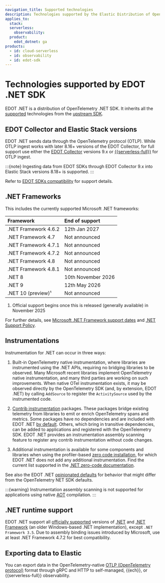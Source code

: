 ```yaml
---
navigation_title: Supported technologies
description: Technologies supported by the Elastic Distribution of OpenTelemetry .NET.
applies_to:
  stack:
  serverless:
    observability:
  product:
    edot_dotnet: ga
products:
  - id: cloud-serverless
  - id: observability
  - id: edot-sdk
---
```


# Technologies supported by EDOT .NET SDK

EDOT .NET is a distribution of OpenTelemetry .NET SDK. It inherits all the [supported](opentelemetry://reference/compatibility/nomenclature.md) technologies from the [upstream SDK](https://github.com/open-telemetry/opentelemetry-dotnet).

## EDOT Collector and Elastic Stack versions

EDOT .NET sends data through the OpenTelemetry protocol (OTLP). While OTLP ingest works with later 8.16+ versions of the EDOT Collector, for full support use either the [EDOT Collector](elastic-agent:/reference/edot-collector/index.md) versions 9.x or [{{serverless-full}}](docs-content://deploy-manage/deploy/elastic-cloud/serverless.md) for OTLP ingest.

:::{note}
Ingesting data from EDOT SDKs through EDOT Collector 9.x into Elastic Stack versions 8.18+ is supported.
:::

Refer to [EDOT SDKs compatibility](opentelemetry://reference/compatibility/sdks.md) for support details.

## .NET Frameworks

This includes the currently supported Microsoft .NET frameworks:

| Framework              | End of support      |
|:---------------------- |:------------------- |
| .NET Framework 4.6.2   | 12th Jan 2027       |
| .NET Framework 4.7     | Not announced       |
| .NET Framework 4.7.1   | Not announced       |
| .NET Framework 4.7.2   | Not announced       |
| .NET Framework 4.8     | Not announced       |
| .NET Framework 4.8.1   | Not announced       |
| .NET 8                 | 10th November 2026  |
| .NET 9                 | 12th May 2026       |
| .NET 10 (preview)¹     | Not announced       |

1. Official support begins once this is released (generally available) in November 2025

For further details, see [Microsoft .NET Framework support dates](https://learn.microsoft.com/lifecycle/products/microsoft-net-framework)
and [.NET Support Policy](https://dotnet.microsoft.com/platform/support/policy).

## Instrumentations

Instrumentation for .NET can occur in three ways:

1. Built-in OpenTelemetry native instrumentation, where libraries are instrumented using the .NET APIs, requiring no bridging libraries to be observed. Many Microsoft recent libraries implement OpenTelemetry native instrumentation, and many third parties are working on such improvements. When native OTel instrumentation exists, it may be observed directly by the OpenTelemetry SDK (and, by extension, EDOT .NET) by calling `AddSource` to register the `ActivitySource` used by the instrumented code.

2. [Contrib instrumentation](https://github.com/open-telemetry/opentelemetry-dotnet-contrib) packages. These packages bridge existing telemetry from libraries to emit or enrich OpenTelemetry spans and metrics. Some packages have no dependencies and are included with EDOT .NET [by default](/reference/setup/edot-defaults.md). Others, which bring in transitive dependencies, can be added to applications and registered with the OpenTelemetry SDK. EDOT .NET provides an instrumentation assembly scanning feature to register any contrib instrumentation without code changes.

3. Additional instrumentation is available for some components and libraries when using the profiler-based [zero code installation](/reference/setup/zero-code.md), for which  EDOT .NET does not add any additional instrumentation. Find the current list supported in the [.NET zero-code documentation](https://opentelemetry.io/docs/zero-code/dotnet/instrumentations/).

See also the EDOT .NET [opinionated defaults](/reference/setup/edot-defaults.md) for behavior that might differ from the OpenTelemetry NET SDK defaults.

:::{warning}
Instrumentation assembly scanning is not supported for applications using native [AOT](https://learn.microsoft.com/dotnet/core/deploying/native-aot) compilation.
:::

## .NET runtime support

EDOT .NET support all [officially supported](https://dotnet.microsoft.com/en-us/platform/support/policy) versions of [.NET](https://dotnet.microsoft.com/download/dotnet) and
[.NET Framework](https://dotnet.microsoft.com/download/dotnet-framework) (an older Windows-based .NET implementation), except `.NET Framework 3.5`. Due to assembly binding issues introduced by Microsoft, use at least .NET Framework 4.7.2 for best compatibility.

## Exporting data to Elastic

You can export data in the OpenTelemetry-native [OTLP (OpenTelemetry protocol)](https://opentelemetry.io/docs/specs/otlp) format through gRPC and HTTP to self-managed, {{ech}}, or {{serverless-full}} observability.